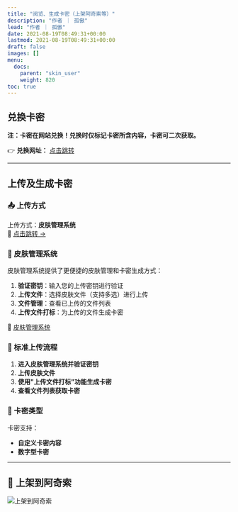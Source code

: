 ```yaml
---
title: "阅览、生成卡密（上架阿奇索等）"
description: "作者 ｜ 孤傲"
lead: "作者 ｜ 孤傲"
date: 2021-08-19T08:49:31+00:00
lastmod: 2021-08-19T08:49:31+00:00
draft: false
images: []
menu:
  docs:
    parent: "skin_user"
    weight: 820
toc: true
---
```


## 兑换卡密

**注：卡密在网站兑换！兑换时仅标记卡密所含内容，卡密可二次获取。**

👉 **兑换网址：** [点击跳转](https://beautify.gushao.club/docs/mark_use/Redeem/)

---

## 上传及生成卡密

### 📤 上传方式

上传方式：**皮肤管理系统**  
🔗 [点击跳转 →](https://beautify.gushao.club/docs/mark_user/upland/#%E5%85%AC%E4%BC%97%E5%8F%B7%E4%B8%8A%E4%BC%A0)

### 🔑 皮肤管理系统

皮肤管理系统提供了更便捷的皮肤管理和卡密生成方式：

1. **验证密钥**：输入您的上传密钥进行验证
2. **上传文件**：选择皮肤文件（支持多选）进行上传
3. **文件管理**：查看已上传的文件列表
4. **上传文件打标**：为上传的文件生成卡密

🔗 [皮肤管理系统](https://beautify.gushao.club/docs/mark_user/skin_user/Manage/)

### 🔄 标准上传流程

1. **进入皮肤管理系统并验证密钥**
2. **上传皮肤文件**
3. **使用"上传文件打标"功能生成卡密**
4. **查看文件列表获取卡密**

### 🎫 卡密类型

卡密支持：

- **自定义卡密内容**
- **数字型卡密**

---

## 🏪 上架到阿奇索

![上架到阿奇索](https://beautify.gushao.club/docs/mark_user/skin_user/SkinCard/image.png)
